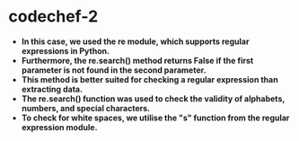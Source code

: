 # codechef-2
* **In this case, we used the re module, which supports regular expressions in Python.**
* **Furthermore, the re.search() method returns False if the first parameter is not found in the second parameter.**
* **This method is better suited for checking a regular expression than extracting data.** 
* **The re.search() function was used to check the validity of alphabets, numbers, and special characters.**
* **To check for white spaces, we utilise the "s" function from the regular expression module.**

